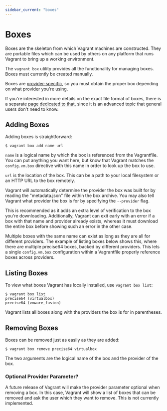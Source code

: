 ```yaml
---
sidebar_current: "boxes"
---
```


# Boxes

Boxes are the skeleton from which Vagrant machines are constructed. They are
portable files which can be used by others on any platform that runs Vagrant
to bring up a working environment.

The `vagrant box` utility provides all the functionality for managing
boxes. Boxes must currently be created manually.

Boxes are [provider-specific](/v2/providers/index.html), so you must obtain
the proper box depending on what provider you're using.

If you're interested in more details on the exact file format of
boxes, there is a separate [page dedicated to that](/v2/boxes/format.html), since
it is an advanced topic that general users don't need to know.

## Adding Boxes

Adding boxes is straightforward:

```
$ vagrant box add name url
```

`name` is a logical name by which the box is referenced from the
Vagrantfile. You can put anything you want here, but know that Vagrant
matches the `config.vm.box` directive with this name in order to look up
the box to use.

`url` is the location of the box. This can be a path to your local filesystem
or an HTTP URL to the box remotely.

Vagrant will automatically determine the provider the box was built
for by reading the "metadata.json" file within the box archive. You
may also tell Vagrant what provider the box is for by specifying the
`--provider` flag.

This is recommended as it adds an extra level of verification
to the box you're downloading. Additionally, Vagrant can exit early with
an error if a box with that name and provider already exists, whereas
it must download the entire box before showing such an error in the other
case.

Multiple boxes with the same name can exist as long as they are all
for different providers. The example of listing boxes below shows this,
where there are multiple precise64 boxes, backed by different providers.
This lets a single `config.vm.box` configuration within a Vagrantfile
properly reference boxes across providers.

## Listing Boxes

To view what boxes Vagrant has locally installed, use `vagrant box list`:

```
$ vagrant box list
precise64 (virtualbox)
precise64 (vmware_fusion)
```

Vagrant lists all boxes along with the providers the box is for in parentheses.

## Removing Boxes

Boxes can be removed just as easily as they are added:

```
$ vagrant box remove precise64 virtualbox
```

The two arguments are the logical name of the box and the provider of the
box.

<div class="alert alert-info">
	<h3>Optional Provider Parameter?</h3>
	<p>
		A future release of Vagrant will make the provider parameter optional
		when removing a box. In this case, Vagrant will show a list of
		boxes that can be removed and ask the user which they want to remove.
		This is not currently implemented.
	</p>
</div>
